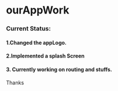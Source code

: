 # ourAppWork

### Current Status:
#### 1.Changed the appLogo.
#### 2.Implemented a splash Screen
#### 3. Currently working on routing and stuffs.


Thanks
